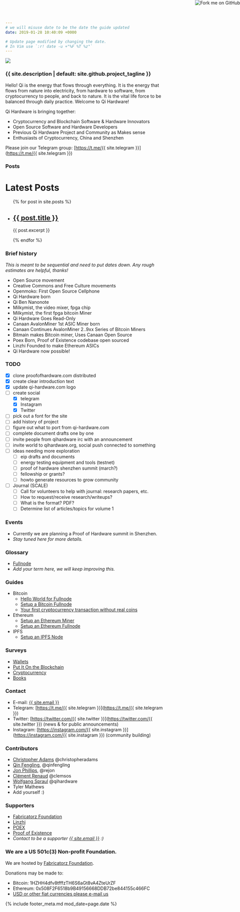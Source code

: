 ```yaml
---
# we will misuse date to be the date the guide updated
date: 2019-01-28 10:40:09 +0000

# Update page modified by changing the date.
# In Vim use `:r! date -u +"%F %T %z"`
---
```


<a class="github-ribbon" href="{{ site.github.repository_url }}"><img style="position: absolute; top: 0; right: 0; border: 0;" src="https://s3.amazonaws.com/github/ribbons/forkme_right_green_007200.png" alt="Fork me on GitHub"></a>

![](/assets/qi-logo-256.png?raw=true)

### {{ site.description | default: site.github.project_tagline }}

Hello! Qi is the energy that flows through everything. It is the energy that flows from nature into electricity, from hardware to software, from cryptocurrency to people, and back to nature. It is the vital life force to be balanced through daily practice. Welcome to Qi Hardware!

Qi Hardware is bringing together:

- Cryptocurrency and Blockchain Software & Hardware Innovators
- Open Source Software and Hardware Developers
- Previous Qi Hardware Project and Community as Makes sense
- Enthusiasts of Cryptocurrency, China and Shenzhen

Please join our Telegram group: [https://t.me/{{ site.telegram }}](https://t.me/{{ site.telegram }})

### Posts

<h1>Latest Posts</h1>

<ul>
  {% for post in site.posts %}
    <li>
      <h2><a href="{{ post.url }}">{{ post.title }}</a></h2>
      <p>{{ post.excerpt }}</p>
    </li>
  {% endfor %}
</ul>


### Brief history

_This is meant to be sequential and need to put dates down. Any rough estimates are helpful, thanks!_

- Open Source movement
- Creative Commons and Free Culture movements
- Openmoko: First Open Source Cellphone
- Qi Hardware born
- Qi Ben Nanonote
- Milkymist, the video mixer, fpga chip
- Milkymist, the first fpga bitcoin Miner
- Qi Hardware Goes Read-Only
- Canaan AvalonMiner 1st ASIC Miner born
- Canaan Continues AvalonMiner 2..9xx Series of Bitcoin Miners
- Bitmain makes Bitcoin miner, Uses Canaan Open Source
- Poex Born, Proof of Existence codebase open sourced
- Linzhi Founded to make Ethereum ASICs
- Qi Hardware now possible!

### TODO

- [x] clone proofofhardware.com distributed
- [x] create clear introduction text
- [x] update qi-hardware.com logo
- [ ] create social
  - [x] telegram
  - [x] Instagram
  - [x] Twitter
- [ ] pick out a font for the site
- [ ] add history of project
- [ ] figure out what to port from qi-hardware.com
- [ ] complete document drafts one by one
- [ ] invite people from qihardware irc with an announcement
- [ ] invite world to qihardware.org, social push connected to something
- [ ] ideas needing more exploration
  - [ ] eip drafts and documents
  - [ ] energy testing equipment and tools (testnet)
  - [ ] proof of hardware shenzhen summit (march?)
  - [ ] fellowship or grants?
  - [ ] howto generate resources to grow community
- [ ] Journal (SCALE)
  - [ ] Call for volunteers to help with journal: research papers, etc.
  - [ ] How to request/receive research/writeups?
  - [ ] What is the format? PDF?
  - [ ] Determine list of articles/topics for volume 1

### Events

- Currently we are planning a Proof of Hardware summit in Shenzhen.
- _Stay tuned here for more details._

### Glossary

- [Fullnode](/glossary/fullnode)
- _Add your term here, we will keep improving this._

### Guides

- Bitcoin
  - [Hello World for Fullnode](/guide/fullnode-helloworld)
  - [Setup a Bitcoin Fullnode](/guide/setup-bitcoin-fullnode)
  - [Your first cryptocurrency transaction without real coins](/guide/testnet-guide.md)
- Ethereum
  - [Setup an Ethereum Miner](/guide/setup-ethereum-miner)
  - [Setup an Ethereum Fullnode](/guide/setup-ethereum-fullnode)
- IPFS
  - [Setup an IPFS Node](/guide/setup-ipfs-node)

### Surveys

- [Wallets](/survey/wallets)
- [Put It On the Blockchain](/survey/put-it-on-the-blockchain)
- [Cryptocurrency](/survey/cryptocurrency)
- [Books](/survey/books)


### Contact

- E-mail: <a href="mailto:{{ site.email }}">{{ site.email }}</a>
- Telegram: [https://t.me/{{ site.telegram }}](https://t.me/{{ site.telegram }})
- Twitter: [https://twitter.com/{{ site.twitter }}](https://twitter.com/{{ site.twitter }}) (news & for public announcements)
- Instagram: [https://instagram.com/{{ site.instagram }}](https://instagram.com/{{ site.instagram }}) (community building)

### Contributors

- [Christopher Adams](https://christopheradams.io) @christopheradams
- [Qin Fengling](http://qinfengling.io), @qinfengling
- [Jon Phillips](https://rejon.org), @rejon
- [Clément Renaud](http://clementrenaud.com) @clemsos
- [Wolfgang Spraul](https://qihardware.org) @qihardware
- Tyler Mathews
- Add yourself :)

### Supporters

- [Fabricatorz Foundation](https://fabricatorz.org)
- [Linzhi](https://linzhi.io)
- [POEX](https://poex.io)
- [Proof of Existence](https://proofofexistence.com)
- _Contact to be a supporter <a href="mailto:{{ site.email }}">{{ site.email }}</a>  :)_

### We are a US 501c(3) Non-profit Foundation.

We are hosted by <a href="https://fabricatorz.org">Fabricatorz Foundation</a>.

Donations may be made to:

- Bitcoin: 1HZHH4dfv8tfffzTH6S6aGt8vA4ZteUrZF
- Ethereum: 0x508F2F6518b9B49156668DDB72be844155c466FC
- <a href="mailto:ai@qihardware.org">USD or other fiat currencies please e-mail us</a>


{% include footer_meta.md mod_date=page.date %}
